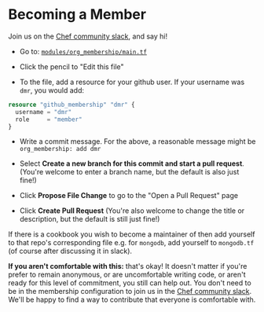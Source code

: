 # Becoming a Member

Join us on the [Chef community slack](https://chefcommunity.slack.com/messages/sous-chefs/), and say hi!

- Go to: [`modules/org_membership/main.tf`](https://github.com/sous-chefs/terraform-github-org/blob/master/modules/org_membership/main.tf)

- Click the pencil to "Edit this file"

- To the file, add a resource for your github user. If your username was `dmr`, you would add:

```tf
resource "github_membership" "dmr" {
  username = "dmr"
  role     = "member"
}
```

- Write a commit message. For the above, a reasonable message might be `org_membership: add dmr`

- Select **Create a new branch for this commit and start a pull request**. (You're welcome to enter a branch name, but the default is also just fine!)

- Click **Propose File Change** to go to the "Open a Pull Request" page

- Click **Create Pull Request** (You're also welcome to change the title or description, but the default is still just fine!)

If there is a cookbook you wish to become a maintainer of then add yourself to that repo's corresponding file e.g. for `mongodb`, add yourself to `mongodb.tf` (of course after discussing it in slack).

**If you aren't comfortable with this:** that's okay! It doesn't matter if you're prefer to remain anonymous, or are uncomfortable writing code, or aren't ready for this level of commitment, you still can help out. You don't need to be in the membership configuration to join us in the [Chef community slack](https://chefcommunity.slack.com/messages/sous-chefs/). We'll be happy to find a way to contribute that everyone is comfortable with.
